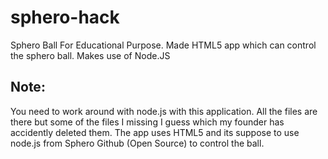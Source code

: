 sphero-hack
===========

Sphero Ball For Educational Purpose. Made HTML5 app which can control the sphero ball. Makes use of Node.JS


Note:
-----
You need to work around with node.js with this application. All the files are there but some of the files I missing I guess which my founder has accidently deleted them.
The app uses HTML5 and its suppose to use node.js from Sphero Github (Open Source) to control the ball.
